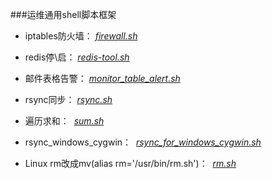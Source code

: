 ###运维通用shell脚本框架


* iptables防火墙：
  [*firewall.sh*](https://github.com/honglongwei/shell-scripts/blob/master/firewall.sh)

* redis停\启：
  [*redis-tool.sh*](https://github.com/honglongwei/shell-scripts/blob/master/redis-tool.sh)

* 邮件表格告警：
  [*monitor_table_alert.sh*](https://github.com/honglongwei/shell-scripts/blob/master/monitor_table_alert.sh)

* rsync同步：
  [*rsync.sh*](https://github.com/honglongwei/shell-scripts/blob/master/rsync.sh)
  
* 遍历求和：
  [*sum.sh*](https://github.com/honglongwei/shell-scripts/blob/master/sum.sh)

* rsync_windows_cygwin：
  [*rsync_for_windows_cygwin.sh*](https://github.com/honglongwei/shell-scripts/blob/master/rsync_for_windows_cygwin.sh)

* Linux rm改成mv(alias rm='/usr/bin/rm.sh')：
  [*rm.sh*](https://github.com/honglongwei/shell-scripts/blob/master/rm.sh)
